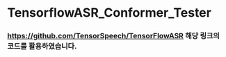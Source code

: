 # TensorflowASR_Conformer_Tester

### https://github.com/TensorSpeech/TensorFlowASR 해당 링크의 코드를 활용하였습니다.